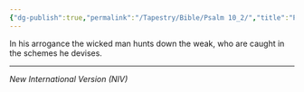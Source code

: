 ```yaml
---
{"dg-publish":true,"permalink":"/Tapestry/Bible/Psalm 10_2/","title":"Psalm 10:2","hide":true,"tags":["bible"],"dgHomeLink":true,"dgShowLocalGraph":true,"dgEnableSearch":true}
---
```


In his arrogance the wicked man hunts down the weak, who are caught in the schemes he devises.

---
*New International Version (NIV)*